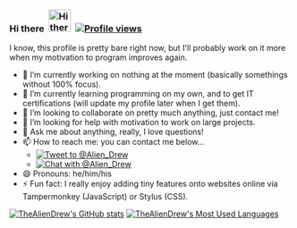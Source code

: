 ### Hi there&nbsp;&nbsp;[<img src="https://user-images.githubusercontent.com/1303154/88677602-1635ba80-d120-11ea-84d8-d263ba5fc3c0.gif" width="40px" alt="Hi there">](#)&nbsp;&nbsp;[![Profile views](https://komarev.com/ghpvc/?username=thealiendrew&color=brightgreen)](#)

I know, this profile is pretty bare right now, but I'll probably work on it more when my motivation to program improves again.

- 🔭 I’m currently working on nothing at the moment (basically somethings without 100% focus).
- 🌱 I’m currently learning programming on my own, and to get IT certifications (will update my profile later when I get them).
- 👯 I’m looking to collaborate on pretty much anything, just contact me!
- 🤔 I’m looking for help with motivation to work on large projects.
- 💬 Ask me about anything, really, I love questions!
- 📫 How to reach me: you can contact me below...
  - [![Tweet to @Alien_Drew](https://img.shields.io/twitter/url?label=Tweet%20to%20%40Alien_Drew&style=social&url=https%3A%2F%2Ftwitter.com%2Fintent%2Ftweet%3Fscreen_name%3DAlien_Drew)](https://twitter.com/intent/tweet?screen_name=Alien_Drew)
  - [![Chat with @Alien_Drew](https://img.shields.io/badge/Chat_with_@Alien__Drew--URL?style=social&logo=reddit&link=https%3A%2F%2Fwww.reddit.com%2Fchat%2Fuser_id%2Ft2_1091wg)](https://www.reddit.com/chat/user_id/t2_1091wg)
- 😄 Pronouns: he/him/his
- ⚡ Fun fact: I really enjoy adding tiny features onto websites online via Tampermonkey (JavaScript) or Stylus (CSS).

[![TheAlienDrew's GitHub stats](https://github-readme-stats.vercel.app/api?username=thealiendrew&theme=blue-green)](#) [![TheAlienDrew's Most Used Languages](https://github-readme-stats.vercel.app/api/top-langs/?username=thealiendrew&layout=compact&theme=blue-green)](#)
